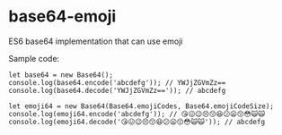 # base64-emoji
ES6 base64 implementation that can use emoji

Sample code:
```
let base64 = new Base64();
console.log(base64.encode('abcdefg')); // YWJjZGVmZz==
console.log(base64.decode('YWJjZGVmZz==')); // abcdefg

let emoji64 = new Base64(Base64.emojiCodes, Base64.emojiCodeSize);
console.log(emoji64.encode('abcdefg')); // 😘😖😉😣😙😆😕😦😙😳🙀🙀
console.log(emoji64.decode('😘😖😉😣😙😆😕😦😙😳🙀🙀')); // abcdefg

```
